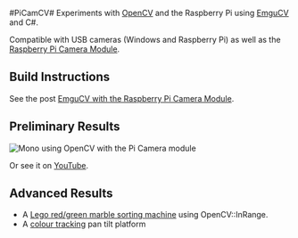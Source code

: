 
#PiCamCV#
Experiments with [OpenCV](http://www.opencv.org) and the Raspberry Pi using [EmguCV](http://www.emgu.com/) and C#.
 
Compatible with USB cameras (Windows and Raspberry Pi) as well as the [Raspberry Pi Camera Module](http://www.raspberrypi.org/products/camera-module/).

## Build Instructions ##
See the post [EmguCV with the Raspberry Pi Camera Module](http://blog.turbine51.net/2014/08/30/emgucv-with-the-raspberry-pi-camera-module/).

## Preliminary Results ##
![Mono using OpenCV with the Pi Camera module](https://raw.githubusercontent.com/neutmute/PiCamCV/master/docs/picamcv.png)

Or see it on [YouTube](https://www.youtube.com/watch?v=L0edGgYIjlc).

## Advanced Results ##

* A [Lego red/green marble sorting machine](http://youtu.be/MWK55A0RH0U) using OpenCV::InRange.
* A [colour tracking](http://blog.turbine51.net/2015/05/24/pan-tilt-3-colour-tracking/) pan tilt platform